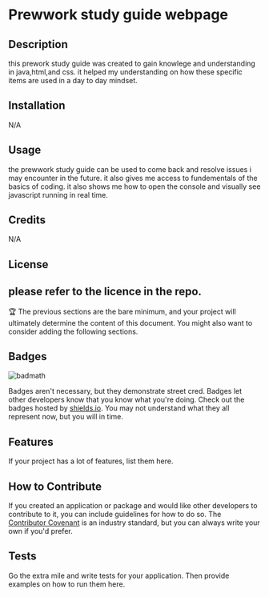 # Prewwork study guide webpage

## Description

this prework study guide was created to gain knowlege and understanding in java,html,and css. it helped my understanding on how these specific items are used in a day to day mindset. 


## Installation

 N/A

## Usage

the prewwork study guide can be used to come back and resolve issues i may encounter in the future. it also gives me access to fundementals of the basics of coding. it also shows me how to open the console and visually see javascript running in real time. 


## Credits

N/A

## License

please refer to the licence in the repo.
---

🏆 The previous sections are the bare minimum, and your project will ultimately determine the content of this document. You might also want to consider adding the following sections.

## Badges

![badmath](https://img.shields.io/github/languages/top/nielsenjared/badmath)

Badges aren't necessary, but they demonstrate street cred. Badges let other developers know that you know what you're doing. Check out the badges hosted by [shields.io](https://shields.io/). You may not understand what they all represent now, but you will in time.

## Features

If your project has a lot of features, list them here.

## How to Contribute

If you created an application or package and would like other developers to contribute to it, you can include guidelines for how to do so. The [Contributor Covenant](https://www.contributor-covenant.org/) is an industry standard, but you can always write your own if you'd prefer.

## Tests

Go the extra mile and write tests for your application. Then provide examples on how to run them here.